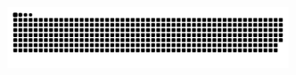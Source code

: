 <picture>
  <source media="(prefers-color-scheme: dark)" srcset="https://raw.githubusercontent.com/BolinYe/BolinYe/output/github-contribution-grid-snake-dark.svg">
  <source media="(prefers-color-scheme: light)" srcset="https://raw.githubusercontent.com/BolinYe/BolinYe/output/github-contribution-grid-snake.svg">
  <img alt="github contribution grid snake animation" src="https://raw.githubusercontent.com/BolinYe/BolinYe/output/github-contribution-grid-snake.svg">
</picture>
